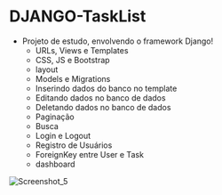 # DJANGO-TaskList

- Projeto de estudo, envolvendo o framework Django!
  -  URLs, Views e Templates
  -  CSS, JS e Bootstrap
  -  layout
  -  Models e Migrations
  -  Inserindo dados do banco no template
  -  Editando dados no banco de dados
  -  Deletando dados no banco de dados
  -  Paginação
  -  Busca
  -  Login e Logout
  -  Registro de Usuários
  -  ForeignKey entre User e Task
  -  dashboard

![Screenshot_5](https://user-images.githubusercontent.com/96552968/149205578-8c756169-1478-4ded-9e71-a4a96dbb33c6.png)
